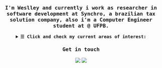 <h3 align="center"><samp><p>I'm Weslley and currently i work as researcher in software development at Synchro, a brazilian tax solution company, also i'm a Computer Engineer student at @ <b>UFPB.</p></samp></h3>
 
<details align="center">
 <summary> <samp>&#9776; Click and check my current areas of interest:</samp></summary>
 <p align="center">
   <br>
     <samp>
      Free and Open Source Software <br>
      Software Engineering <br>
      Optimization <br>
      Competitive Programming <br>
  </samp>
</samp>
</p>
</details>

<h3 align="center"><samp>Get in touch</samp></h3>
<div align="center"> 
  <a href = "mailto:weslleydeziderio@gmail.com"><img src="https://img.shields.io/badge/Gmail-D14836?style=for-the-badge&logo=gmail&logoColor=white" target="_blank"></a>
  <a href="https://www.linkedin.com/in/weslleydeziderio/" target="_blank"><img src="https://img.shields.io/badge/LinkedIn-0077B5?style=for-the-badge&logo=linkedin&logoColor=white" target="_blank"></a> 
</div>
